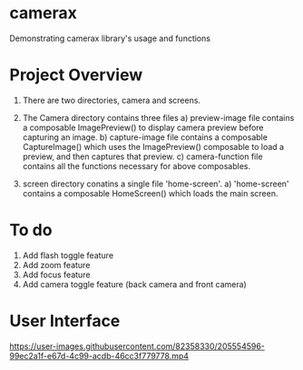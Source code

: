 # camerax
Demonstrating camerax library's usage and functions

# Project Overview

1) There are two directories, camera and screens.

2) The Camera directory contains three files
  a) preview-image file contains a composable ImagePreview() to display camera preview before capturing an image.
  b) capture-image file contains a composable CaptureImage() which uses the ImagePreview() composable to load a preview, and then captures that preview.
  c) camera-function file contains all the functions necessary for above composables.
  
3) screen directory conatins a single file 'home-screen'.
  a) 'home-screen' contains a composable HomeScreen() which loads the main screen.
  
# To do
1) Add flash toggle feature
2) Add zoom feature
3) Add focus feature
4) Add camera toggle feature (back camera and front camera)

# User Interface


https://user-images.githubusercontent.com/82358330/205554596-99ec2a1f-e67d-4c99-acdb-46cc3f779778.mp4

